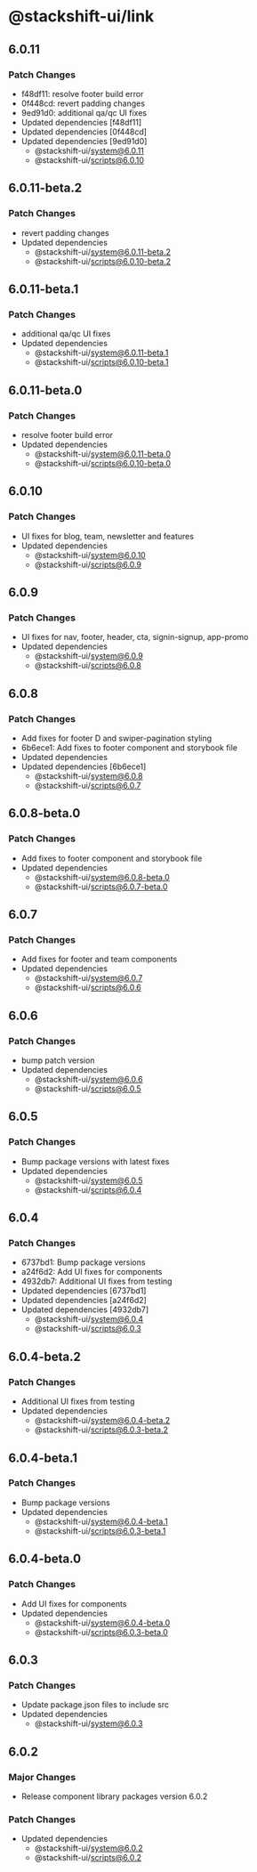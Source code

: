 # @stackshift-ui/link

## 6.0.11

### Patch Changes

- f48df11: resolve footer build error
- 0f448cd: revert padding changes
- 9ed91d0: additional qa/qc UI fixes
- Updated dependencies [f48df11]
- Updated dependencies [0f448cd]
- Updated dependencies [9ed91d0]
  - @stackshift-ui/system@6.0.11
  - @stackshift-ui/scripts@6.0.10

## 6.0.11-beta.2

### Patch Changes

- revert padding changes
- Updated dependencies
  - @stackshift-ui/system@6.0.11-beta.2
  - @stackshift-ui/scripts@6.0.10-beta.2

## 6.0.11-beta.1

### Patch Changes

- additional qa/qc UI fixes
- Updated dependencies
  - @stackshift-ui/system@6.0.11-beta.1
  - @stackshift-ui/scripts@6.0.10-beta.1

## 6.0.11-beta.0

### Patch Changes

- resolve footer build error
- Updated dependencies
  - @stackshift-ui/system@6.0.11-beta.0
  - @stackshift-ui/scripts@6.0.10-beta.0

## 6.0.10

### Patch Changes

- UI fixes for blog, team, newsletter and features
- Updated dependencies
  - @stackshift-ui/system@6.0.10
  - @stackshift-ui/scripts@6.0.9

## 6.0.9

### Patch Changes

- UI fixes for nav, footer, header, cta, signin-signup, app-promo
- Updated dependencies
  - @stackshift-ui/system@6.0.9
  - @stackshift-ui/scripts@6.0.8

## 6.0.8

### Patch Changes

- Add fixes for footer D and swiper-pagination styling
- 6b6ece1: Add fixes to footer component and storybook file
- Updated dependencies
- Updated dependencies [6b6ece1]
  - @stackshift-ui/system@6.0.8
  - @stackshift-ui/scripts@6.0.7

## 6.0.8-beta.0

### Patch Changes

- Add fixes to footer component and storybook file
- Updated dependencies
  - @stackshift-ui/system@6.0.8-beta.0
  - @stackshift-ui/scripts@6.0.7-beta.0

## 6.0.7

### Patch Changes

- Add fixes for footer and team components
- Updated dependencies
  - @stackshift-ui/system@6.0.7
  - @stackshift-ui/scripts@6.0.6

## 6.0.6

### Patch Changes

- bump patch version
- Updated dependencies
  - @stackshift-ui/system@6.0.6
  - @stackshift-ui/scripts@6.0.5

## 6.0.5

### Patch Changes

- Bump package versions with latest fixes
- Updated dependencies
  - @stackshift-ui/system@6.0.5
  - @stackshift-ui/scripts@6.0.4

## 6.0.4

### Patch Changes

- 6737bd1: Bump package versions
- a24f6d2: Add UI fixes for components
- 4932db7: Additional UI fixes from testing
- Updated dependencies [6737bd1]
- Updated dependencies [a24f6d2]
- Updated dependencies [4932db7]
  - @stackshift-ui/system@6.0.4
  - @stackshift-ui/scripts@6.0.3

## 6.0.4-beta.2

### Patch Changes

- Additional UI fixes from testing
- Updated dependencies
  - @stackshift-ui/system@6.0.4-beta.2
  - @stackshift-ui/scripts@6.0.3-beta.2

## 6.0.4-beta.1

### Patch Changes

- Bump package versions
- Updated dependencies
  - @stackshift-ui/system@6.0.4-beta.1
  - @stackshift-ui/scripts@6.0.3-beta.1

## 6.0.4-beta.0

### Patch Changes

- Add UI fixes for components
- Updated dependencies
  - @stackshift-ui/system@6.0.4-beta.0
  - @stackshift-ui/scripts@6.0.3-beta.0

## 6.0.3

### Patch Changes

- Update package.json files to include src
- Updated dependencies
  - @stackshift-ui/system@6.0.3

## 6.0.2

### Major Changes

- Release component library packages version 6.0.2

### Patch Changes

- Updated dependencies
  - @stackshift-ui/system@6.0.2
  - @stackshift-ui/scripts@6.0.2
